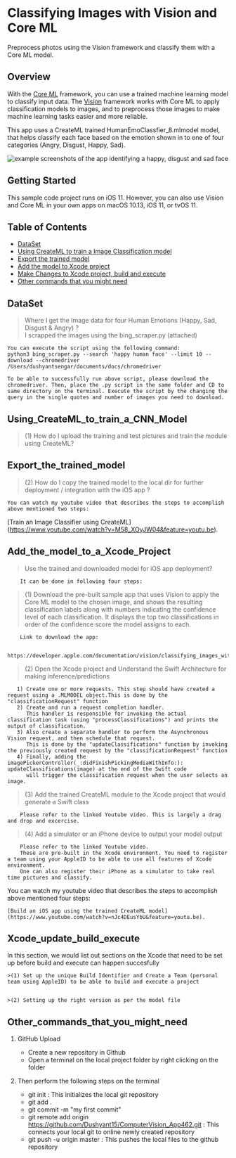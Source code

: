 # Classifying Images with Vision and Core ML

Preprocess photos using the Vision framework and classify them with a Core ML model.

## Overview

With the [Core ML](https://developer.apple.com/documentation/coreml) framework, you can use a trained machine learning model to classify input data. The [Vision](https://developer.apple.com/documentation/vision) framework works with Core ML to apply classification models to images, and to preprocess those images to make machine learning tasks easier and more reliable.

This app uses a CreateML trained HumanEmoClassfier_8.mlmodel model, that helps classify each face based on the emotion shown in to one of four categories (Angry, Disgust, Happy, Sad).

![example screenshots of the app identifying a happy, disgust and sad face](Documentation/Classes.png)

## Getting Started

This sample code project runs on iOS 11. However, you can also use Vision and Core ML in your own apps on macOS 10.13, iOS 11, or tvOS 11.

## Table of Contents
- [DataSet](#dataSet)
- [Using CreateML to train a Image Classification model](#Using_CreateML_to_train_a_CNN_Model)
- [Export the trained model](#Export_the_trained_model)
- [Add the model to Xcode project](#Add_the_model_to_a_Xcode_Project)
- [Make Changes to Xcode project, build and execute](#Xcode_update_build_execute)
- [Other commands that you might need](#Other_commands_that_you_might_need)

## DataSet
  > Where I get the Image data for four Human Emotions (Happy, Sad, Disgust & Angry) ?  
    I scrapped the images using the bing_scraper.py (attached)   
  
    You can execute the script using the following command:
    python3 bing_scraper.py --search 'happy human face' --limit 10 --download --chromedriver /Users/dushyantsengar/documents/docs/chromedriver
    
    To be able to successfully run above script, please download the chromedriver. Then, place the .py script in the same folder and CD to same directory on the terminal. Execute the script by the changing the query in the single quotes and number of images you need to download.
            
## Using_CreateML_to_train_a_CNN_Model

  >(1) How do I upload the training and test pictures and train the module using CreateML?  

## Export_the_trained_model
  >(2) How do I copy the trained model to the local dir for further deployment / integration with the iOS app ?
    
    You can watch my youtube video that describes the steps to accomplish above mentioned two steps:  
          
   [Train an Image Classifier using CreateML] (https://www.youtube.com/watch?v=M58_XOyJW04&feature=youtu.be).
             
   
## Add_the_model_to_a_Xcode_Project 

   > Use the trained and downloaded model for iOS app deployment?
   
        It can be done in following four steps: 

   >(1) Download the pre-built sample app that uses Vision to apply the Core ML model to the chosen image, and shows the resulting classification labels along           with numbers indicating the confidence level of each classification. 
        It displays the top two classifications in order of the confidence score the model assigns to each.  
       
        Link to download the app:
        
        https://developer.apple.com/documentation/vision/classifying_images_with_vision_and_core_ml 
     
     
   >(2) Open the Xcode project and Understand the Swift Architecture for making inference/predictions
    
       1) Create one or more requests. This step should have created a request using a .MLMODEL object.This is done by the "classificationRequest" function
       2) Create and run a request completion handler. 
          This handler is responsible for invoking the actual classification task (using "processClassifications") and prints the output of classification.
       3) Also create a separate handler to perform the Asynchronous Vision request, and then schedule that request. 
          This is done by the "updateClassifications" function by invoking the previously created request by the "classificationRequest" function
       4) Finally, adding the imagePickerController(_:didFinishPickingMediaWithInfo:): updateClassifications(image) at the end of the Swift code
          will trigger the classification request when the user selects an image.
        
        
   >(3) Add the trained CreateML module to the Xcode project that would generate a Swift class 
    
        Please refer to the linked Youtube video. This is largely a drag and drop and excercise.
        
   >(4) Add a simulator or an iPhone device to output your model output
    
        Please refer to the linked Youtube video. 
        These are pre-built in the Xcode environment. You need to register a team using your AppleID to be able to use all features of Xcode environment. 
        One can also register their iPhone as a simulator to take real time pictures and classify.
   
   You can watch my youtube video that describes the steps to accomplish above mentioned four steps:  
          
    [Build an iOS app using the trained CreateML model] (https://www.youtube.com/watch?v=nJc4DEusYbU&feature=youtu.be).
        
## Xcode_update_build_execute 
  In this section, we would list out sections on the Xcode that need to be set up before build and execute can happen succesfully
    
    >(1) Set up the unique Build Identifier and Create a Team (personal team using AppleID) to be able to build and execute a project
    
        
    >(2) Setting up the right version as per the model file 
    
      
## Other_commands_that_you_might_need

   
  1. GitHub Upload
     - Create a new repository in Github
     - Open a terminal on the local project folder by right clicking on the folder
      
  2. Then perform the following steps on the terminal
     - git init : This initializes the local git repository
     - git add . 
     - git commit -m "my first commit"
     - git remote add origin https://github.com/Dushyant15/ComputerVision_App462.git : This connects your local git to online newly created repository
     - git push -u origin master : This pushes the local files to the github repository
      
